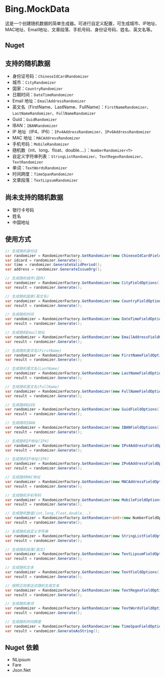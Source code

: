 # Bing.MockData
这是一个创建随机数据的简单生成器。可进行自定义配置，可生成城市、IP地址、MAC地址、Email地址、文章段落、手机号码、身份证号码、姓名、英文名等。
## Nuget

## 支持的随机数据
- 身份证号码：`ChineseIdCardRandomizer`
- 城市：`CityRandomizer`
- 国家：`CountryRandomizer`
- 日期时间：`DateTimeRandomizer`
- Email 地址：`EmailAddressRandomizer`
- 英文名（FirstName、LastName、FullName）：`FirstNameRandomizer`、`LastNameRandomizer`、`FullNameRandomizer`
- Guid：`GuidRandomizer`
- IBAN：`IBANRandomizer`
- IP 地址（IP4、IP6）：`IPv4AddressRandomizer`、`IPv6AddressRandomizer`
- MAC 地址：`MACAddressRandomizer`
- 手机号码：`MobileRandomizer`
- 随机数（int、long、float、double....）：`NumberRandomizer<T>`
- 自定义字符串列表：`StringListRandomizer`、`TextRegexRandomizer`、`TextRandomizer`
- 单词：`TextWordsRandomizer`
- 时间跨度：`TimeSpanRandomizer`
- 文章段落：`TextLipsumRandomizer`

## 尚未支持的随机数据
- 银行卡号码
- 姓名
- 中国地址

## 使用方式
```c#
// 生成随机身份证
var randomizer = RandomizerFactory.GetRandomizer(new ChineseIdCardFieldOptions());
var idcard = randomizer.Generate();
var time = randomizer.GenerateValidPeriod();
var address = randomizer.GenerateIssueOrg();

// 生成随机城市(国外)
var randomizer = RandomizerFactory.GetRandomizer(new CityFieldOptions());
var result = randomizer.Generate();

// 生成随机国家(英文名)
var randomizer = RandomizerFactory.GetRandomizer(new CountryFieldOptions());
var result = randomizer.Generate();

// 生成随机时间
var randomizer = RandomizerFactory.GetRandomizer(new DateTimeFieldOptions());
var result = randomizer.Generate();

// 生成随机Email地址
var randomizer = RandomizerFactory.GetRandomizer(new EmailAddressFieldOptions());
var result = randomizer.Generate();

// 生成随机英文名(FirstName)
var randomizer = RandomizerFactory.GetRandomizer(new FirstNameFieldOptions());
var result = randomizer.Generate();

// 生成随机英文名(LastName)
var randomizer = RandomizerFactory.GetRandomizer(new LastNameFieldOptions());
var result = randomizer.Generate();

// 生成随机英文名(FullName)
var randomizer = RandomizerFactory.GetRandomizer(new FullNameFieldOptions());
var result = randomizer.Generate();

// 生成随机GUID
var randomizer = RandomizerFactory.GetRandomizer(new GuidFieldOptions());
var result = randomizer.Generate();

// 生成随机IBAN
var randomizer = RandomizerFactory.GetRandomizer(new IBANFieldOptions());
var result = randomizer.Generate();

// 生成随机IP地址(IP4)
var randomizer = RandomizerFactory.GetRandomizer(new IPv4AddressFieldOptions());
var result = randomizer.Generate();

// 生成随机IP地址(IP6)
var randomizer = RandomizerFactory.GetRandomizer(new IPv6AddressFieldOptions());
var result = randomizer.Generate();

// 生成随机MAC地址
var randomizer = RandomizerFactory.GetRandomizer(new MACAddressFieldOptions());
var result = randomizer.Generate();

// 生成随机手机号码
var randomizer = RandomizerFactory.GetRandomizer(new MobileFieldOptions());
var result = randomizer.Generate();

// 生成随机数值(int,long,float,double...)
var randomizer = RandomizerFactory.GetRandomizer<int>(new NumberFieldOptions<int>() {Min = 0, Max = 1000});
var result = randomizer.Generate();

// 生成随机自定义字符串
var randomizer = RandomizerFactory.GetRandomizer(new StringListFieldOptions(){Values = new List<string>() {"张三", "李四", "王五"}});
var result = randomizer.Generate();

// 生成随机段落(英文)
var randomizer = RandomizerFactory.GetRandomizer(new TextLipsumFieldOptions());
var result = randomizer.Generate();

// 生成随机文本
var randomizer = RandomizerFactory.GetRandomizer(new TextFieldOptions() {Min = 3, Max = 20, UseLetter = true, UseNumber = true});
var result = randomizer.Generate();

// 按照正则表达式随机生成文本
var randomizer = RandomizerFactory.GetRandomizer(new TextRegexFieldOptions() {Pattern = @"^[0-9]{4}[A-Z]{2}"});
var result = randomizer.Generate();

// 生成随机单词
var randomizer = RandomizerFactory.GetRandomizer(new TextWordsFieldOptions() {Min = 3, Max = 20});
var result = randomizer.Generate();

// 生成随机时间跨度
var randomizer = RandomizerFactory.GetRandomizer(new TimeSpanFieldOptions() {From = DateTime.Now.TimeOfDay, To = DateTime.Now.AddDays(20).TimeOfDay});
var result = randomizer.GenerateAsString();

```

## Nuget 依赖
- NLipsum
- Fare
- Json.Net
